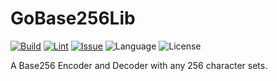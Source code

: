 # GoBase256Lib
[![Build](https://github.com/Colk-tech/GoBase256Lib/actions/workflows/build.yml/badge.svg)](https://github.com/isso0424/dise/actions/workflows/build.yml)
[![Lint](https://github.com/Colk-tech/GoBase256Lib/actions/workflows/lint.yml/badge.svg)](https://github.com/isso0424/dise/actions/workflows/lint.yml)
[![Issue](https://img.shields.io/github/issues/Colk-tech/GoBase256Lib)](https://github.com/isso0424/Colk-tech/GoBase256Lib)
![Language](https://img.shields.io/github/languages/top/Colk-tech/GoBase256Lib)
![License](https://img.shields.io/github/license/Colk-tech/GoBase256Lib)

A Base256 Encoder and Decoder with any 256 character sets.
